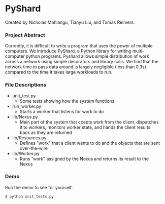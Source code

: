 # PyShard
Created by Nicholas Mahlangu, Tianyu Liu, and Tomas Reimers.

### Project Abstract
Currently, it is difficult to write a program that uses the power of multiple computers. We introduce PyShard, a Python library for writing multi-computer python programs. Pyshard allows simple distribution of work across a network using simple decorators and library calls. We find that the network time to pass data around is largely negligible (less than 0.3s) compared to the time it takes large workloads to run.

### File Descriptions 
* unit_test.py
    * Some tests showing how the system functions 
* run_worker.py
    * Starts a worker that listens for work to do 
* lib/Nexus.py
    * Main part of the system that ccepts work from the client, dispatches it to workers, monitors worker state, and hands the client results back as they are returned
* lib/Resources.py
    * Defines "work" that a client wants to do and the objects that are sent over-the-wire  
* lib/Worker.py
    * Runs "work" assigned by the Nexus and returns its result to the Nexus

### Demo
Run the demo to see for yourself.

```sh
$ python unit_tests.py
```